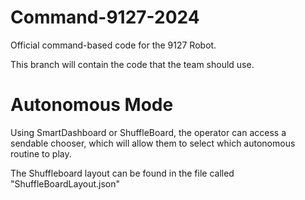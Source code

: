 # Command-9127-2024
Official command-based code for the 9127 Robot.

This branch will contain the code that the team should use.

# Autonomous Mode

Using SmartDashboard or ShuffleBoard, the operator can access a sendable chooser, which will allow them to select which autonomous routine to play.

The Shuffleboard layout can be found in the file called "ShuffleBoardLayout.json"
